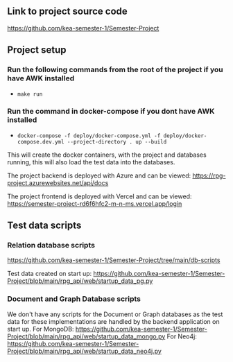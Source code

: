 ## Link to project source code

<https://github.com/kea-semester-1/Semester-Project>

## Project setup

### Run the following commands from the root of the project if you have AWK installed

* `make run`

### Run the command in docker-compose if you dont have AWK installed

* `docker-compose -f deploy/docker-compose.yml -f deploy/docker-compose.dev.yml --project-directory . up --build`

This will create the docker containers, with the project and databases running, this will also load the test data into the databases.

The project backend is deployed with Azure and can be viewed: <https://rpg-project.azurewebsites.net/api/docs>

The project frontend is deployed with Vercel and can be viewed: <https://semester-project-rd6f6hfc2-m-n-ms.vercel.app/login>

## Test data scripts

### Relation database scripts

<https://github.com/kea-semester-1/Semester-Project/tree/main/db-scripts>

Test data created on start up:
<https://github.com/kea-semester-1/Semester-Project/blob/main/rpg_api/web/startup_data_pg.py>

### Document and Graph Database scripts

We don't have any scripts for the Document or Graph databases as the test data for these implementations are handled by the backend application on start up.
For MongoDB: <https://github.com/kea-semester-1/Semester-Project/blob/main/rpg_api/web/startup_data_mongo.py>
For Neo4j: <https://github.com/kea-semester-1/Semester-Project/blob/main/rpg_api/web/startup_data_neo4j.py>
